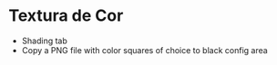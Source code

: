 # Textura de Cor

- Shading tab
- Copy a PNG file with color squares of choice to black config area
